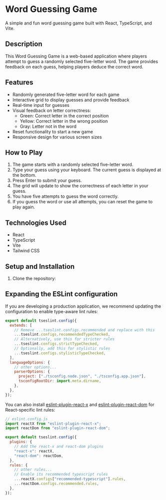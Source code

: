# Word Guessing Game

A simple and fun word guessing game built with React, TypeScript, and Vite.

## Description

This Word Guessing Game is a web-based application where players attempt to guess a randomly selected five-letter word. The game provides feedback on each guess, helping players deduce the correct word.

## Features

- Randomly generated five-letter word for each game
- Interactive grid to display guesses and provide feedback
- Real-time input for guesses
- Visual feedback on letter correctness:
  - Green: Correct letter in the correct position
  - Yellow: Correct letter in the wrong position
  - Gray: Letter not in the word
- Reset functionality to start a new game
- Responsive design for various screen sizes

## How to Play

1. The game starts with a randomly selected five-letter word.
2. Type your guess using your keyboard. The current guess is displayed at the bottom.
3. Press Enter to submit your guess.
4. The grid will update to show the correctness of each letter in your guess.
5. You have five attempts to guess the word correctly.
6. If you guess the word or use all attempts, you can reset the game to play again.

## Technologies Used

- React
- TypeScript
- Vite
- Tailwind CSS

## Setup and Installation

1. Clone the repository:

## Expanding the ESLint configuration

If you are developing a production application, we recommend updating the configuration to enable type-aware lint rules:

```js
export default tseslint.config({
  extends: [
    // Remove ...tseslint.configs.recommended and replace with this
    ...tseslint.configs.recommendedTypeChecked,
    // Alternatively, use this for stricter rules
    ...tseslint.configs.strictTypeChecked,
    // Optionally, add this for stylistic rules
    ...tseslint.configs.stylisticTypeChecked,
  ],
  languageOptions: {
    // other options...
    parserOptions: {
      project: ["./tsconfig.node.json", "./tsconfig.app.json"],
      tsconfigRootDir: import.meta.dirname,
    },
  },
});
```

You can also install [eslint-plugin-react-x](https://github.com/Rel1cx/eslint-react/tree/main/packages/plugins/eslint-plugin-react-x) and [eslint-plugin-react-dom](https://github.com/Rel1cx/eslint-react/tree/main/packages/plugins/eslint-plugin-react-dom) for React-specific lint rules:

```js
// eslint.config.js
import reactX from "eslint-plugin-react-x";
import reactDom from "eslint-plugin-react-dom";

export default tseslint.config({
  plugins: {
    // Add the react-x and react-dom plugins
    "react-x": reactX,
    "react-dom": reactDom,
  },
  rules: {
    // other rules...
    // Enable its recommended typescript rules
    ...reactX.configs["recommended-typescript"].rules,
    ...reactDom.configs.recommended.rules,
  },
});
```
